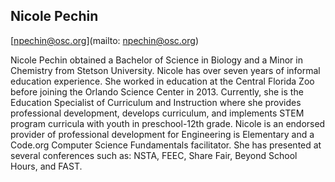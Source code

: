 ## Nicole Pechin

[npechin@osc.org](mailto: npechin@osc.org)

Nicole Pechin obtained a Bachelor of Science in Biology and a Minor in Chemistry from Stetson University. Nicole has over seven years of informal education experience. She worked in education at the Central Florida Zoo before joining the Orlando Science Center in 2013. Currently, she is the Education Specialist of Curriculum and Instruction where she provides professional development, develops curriculum, and implements STEM program curricula with youth in preschool-12th grade. Nicole is an endorsed provider of professional development for Engineering is Elementary and a Code.org Computer Science Fundamentals facilitator. She has presented at several conferences such as: NSTA, FEEC, Share Fair, Beyond School Hours, and FAST.
